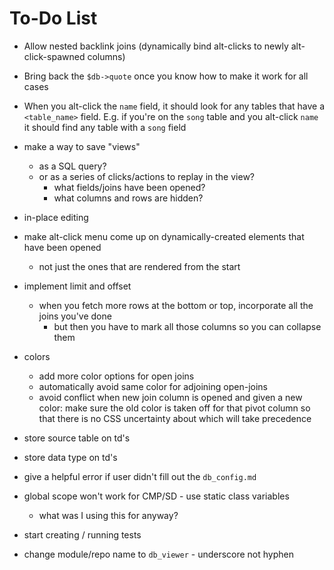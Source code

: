 To-Do List
==========

* Allow nested backlink joins
  (dynamically bind alt-clicks to newly alt-click-spawned columns)

* Bring back the `$db->quote` once you know
  how to make it work for all cases

* When you alt-click the `name` field, it should look
  for any tables that have a `<table_name>` field.
  E.g. if you're on the `song` table and you alt-click `name`
  it should find any table with a `song` field

* make a way to save "views"
    * as a SQL query?
    * or as a series of clicks/actions to replay in the view?
        * what fields/joins have been opened?
        * what columns and rows are hidden?

* in-place editing

* make alt-click menu come up on dynamically-created elements that have been opened
    * not just the ones that are rendered from the start

* implement limit and offset
    * when you fetch more rows at the bottom or top, incorporate all the joins you've done
        * but then you have to mark all those columns so you can collapse them

* colors
    * add more color options for open joins
    * automatically avoid same color for adjoining open-joins
    * avoid conflict when new join column is opened and given a new color:
      make sure the old color is taken off for that pivot column
      so that there is no CSS uncertainty about which will take precedence

* store source table on td's
* store data type on td's

* give a helpful error if user didn't fill out the `db_config.md`

* global scope won't work for CMP/SD - use static class variables
    * what was I using this for anyway?

* start creating / running tests

* change module/repo name to `db_viewer` - underscore not hyphen

